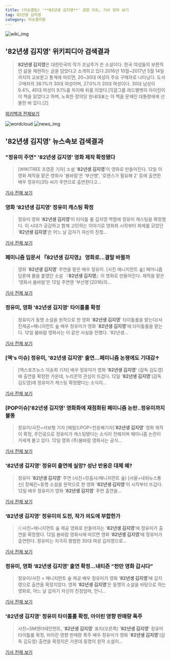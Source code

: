 ```yaml
---
title: (이슈클립) '**82년생 김지영**' 관련 이슈, 기사 모아 보기
tag: 82년생 김지영
category: 이슈클리핑
---
```

![wiki_img](https://user-images.githubusercontent.com/42597476/44503234-41136a80-a6d0-11e8-9071-6fc6418eafe4.png)
## **'**82년생 김지영**'** 위키피디아 검색결과
>**82년생 김지영**은 대한민국의 작가 조남주가 쓴 소설이다. 한국 여성들의 보편적인 삶을 재현하는 글을 담았다고 소개하고 있다.2016년 10월~2017년 5월 14일까지의 교보문고 통계에 따르면, 20~30대 여성이 주요 구매자로 나타났다. 도서 구매자의 38.1%가 30대 여성이며, 27.0%가 20대 여성이다. 30대 남성이 9.4%, 40대 여성이 9.1%를 차지해 뒤를 이었다.[1]걸그룹 레드벨벳의 아이린이 이 책을 읽었다고 하며, 노회찬 정의당 원내대표는 이 책을 문재인 대통령에게 선물한 바 있다.[2]

<a href="https://ko.wikipedia.org/wiki/82년생 김지영" target="_blank">위키백과 전체보기</a>

![wordcloud](https://s3.ap-northeast-2.amazonaws.com/lyrics101-wordcloud/2018-09-12-1536731761.png)
![news_img](https://user-images.githubusercontent.com/42597476/44507050-1206f400-a6e4-11e8-8d98-7ffbfebb353f.png)
## **'**82년생 김지영**'** 뉴스속보 검색결과
### "정유미 주연" '**82년생 김지영**' 영화 제작 확정됐다

>[WIKITREE 조영훈 기자] 소설 '**82년생 김지영**'이 영화로 만들어진다.  12일 이 영화 제작을 맡은 영화사 '봄바람’은 ‘부산행’, '로맨스가 필요해 2' 등에 출연한 배우 정유미(35) 씨가 주연으로 출연한다고...

<a href="http://www.wikitree.co.kr/main/news_view.php?id=368716" target="_blank">기사 전체 보기</a>

### 영화 ‘**82년생 김지영**’ 정유미 캐스팅 확정

>정유미 영화 ‘**82년생 김지영**’이 타이틀 롤 김지영 역할에 정유미 캐스팅을 확정했다. 이 시대가 공감하고 함께 고민하는 이야기로 영화화 시작부터 화제를 모았던 ‘**82년생 김지영**’은 어느 날 갑자기 자신의 친정...

<a href="http://www.fnnews.com/news/201809121112200523" target="_blank">기사 전체 보기</a>

### 페미니즘 입문서 『**82년생 김지영**』 영화로…결말 바뀔까

>영화 '**82년생 김지영**' 주연을 맡은 배우 정유미. [사진 매니지먼트 숲] 페미니즘 담론에 불을 붙였던 소설 『**82년생 김지영**』이 영화로 만들어진다. 제작을 맡은 ‘영화사 봄바람’은 12일 주연엔 ‘부산행’(2016)의...

<a href="http://news.joins.com/article/olink/22556124" target="_blank">기사 전체 보기</a>

### 정유미, 영화 '**82년생 김지영**' 타이틀롤 확정

>정유미가 동명 소설을 원작으로 한 영화 '**82년생 김지영**' 타이틀롤을 맡는다/사진제공=매니지먼트 숲 배우 정유미가 영화 '**82년생 김지영**'에 타이틀롤을 맡는다. 12일 봄바람 영화사는 이 같은 사실을 전했다. '82년생...

<a href="http://star.mt.co.kr/stview.php?no=2018091211343602142" target="_blank">기사 전체 보기</a>

### [엑's 이슈] 정유미, '**82년생 김지영**' 출연…페미니즘 논쟁에도 기대감↑

>[엑스포츠뉴스 이송희 기자] 배우 정유미가 영화 '**82년생 김지영**' (감독 김도영)에 출연을 확정한 가운데, 누리꾼의 관심이 뜨겁다.   12일 '**82년생 김지영**'(감독 김도영)에 정유미가 캐스팅 확정됐다는 소식이...

<a href="http://www.xportsnews.com/?ac=article_view&entry_id=1018432" target="_blank">기사 전체 보기</a>

### [POP이슈]'**82년생 김지영**' 영화화에 재점화된 페미니즘 논란..정유미까지 불똥

>정유미/사진=서보형 기자 [헤럴드POP=천윤혜기자]'**82년생 김지영**' 영화 제작이 확정, 주인공으로 정유미가 캐스팅됐다는 소식이 전해지며 페미니즘 논란이 거세게 불고 있다. 12일 영화 (주)봄바람 영화사는 공식...

<a href="http://biz.heraldcorp.com/view.php?ud=201809121334535513516_1" target="_blank">기사 전체 보기</a>

### '**82년생 김지영**' 정유미 출연에 실망? 성난 반응은 대체 왜?

>정유미 '**82년생 김지영**' 주연 (사진=민음사/매니지먼트 숲) [서울=내외뉴스통신] 장혜린=동명 소설을 원작으로 한 영화 '**82년생 김지영**'이 시작부터 뜨겁다. 12일 배우 정유미가 영화 '**82년생 김지영**' 주연 출연을...

<a href="http://www.nbnnews.co.kr/news/articleView.html?idxno=176946" target="_blank">기사 전체 보기</a>

### ‘**82년생 김지영**’ 정유미의 도전, 작가 의도에 부합한가

>ⓒ사진=매니지먼트 숲 제공 영화로 만들어지는 '**82년생 김지영**'에 정유미가 출연을 확정했다. 12일 봄바람 영화사에 따르면 영화 ‘**82년생 김지영**’에 정유미가 출연한다. 정유미는 지극히 평범한 30대 여성 김지영으로...

<a href="http://www.dailian.co.kr/news/view/738910/?sc=naver" target="_blank">기사 전체 보기</a>

### 정유미, 영화 ‘**82년생 김지영**’ 출연 확정…네티즌 “천만 영화 갑시다”

>정유미/사진 = 매니지먼트 숲 제공 배우 정유미가 영화 ‘**82년생 김지영**’에 김지영으로 출연을 확정지었다. 영화 ‘**82년생 김지영**’은 동명의 소설을 바탕으로 하는 영화로, 어느 날 갑자기 자신의 친정엄마, 언니...

<a href="http://view.asiae.co.kr/news/view.htm?idxno=2018091213494704972" target="_blank">기사 전체 보기</a>

### '**82년생 김지영**' 정유미 타이틀롤 확정, 아이린 영향 판매량 폭주

>사진=SM엔터테인먼트, '**82년생 김지영**' 표지(오른쪽) '**82년생 김지영**' 정유미 타이틀롤 확정, 아이린 영향 판매량 폭주 배우 정유미가 영화 '**82년생 김지영**'(감독 김도영) 출연을 확정지은 가운데 동명의 원작 소설이...

<a href="http://news20.busan.com/controller/newsController.jsp?newsId=20180912000132" target="_blank">기사 전체 보기</a>


